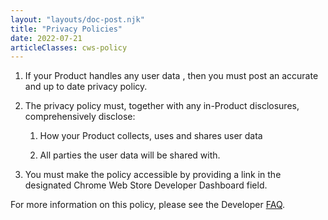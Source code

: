 ```yaml
---
layout: "layouts/doc-post.njk"
title: "Privacy Policies"
date: 2022-07-21
articleClasses: cws-policy
---
```


1. If your Product handles any user data , then you must post an accurate and up to date privacy policy.

1. The privacy policy must, together with any in-Product disclosures, comprehensively disclose:

    1. How your Product collects, uses and shares user data

    1. All parties the user data will be shared with.

1. You must make the policy accessible by providing a link in the designated Chrome Web Store
   Developer Dashboard field.

For more information on this policy, please see the Developer [FAQ][faq].

[faq]: /docs/webstore/user_data/
